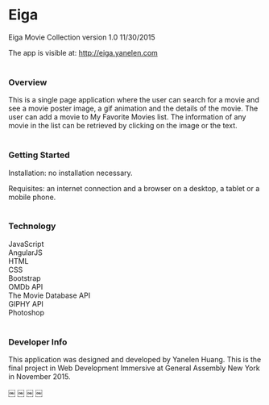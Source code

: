 # Eiga

Eiga Movie Collection version 1.0 11/30/2015

The app is visible at: http://eiga.yanelen.com
<br><br>


### Overview

This is a single page application where the user can search for a movie and see a movie poster image, a gif animation and the details of the movie. The user can add a movie to My Favorite Movies list. The information of any movie in the list can be retrieved by clicking on the image or the text.
<br><br>


### Getting Started

Installation: no installation necessary.

Requisites: an internet connection and a browser on a desktop, a tablet or a mobile phone.
<br><br>


### Technology

JavaScript<br>
AngularJS<br>
HTML<br>
CSS<br>
Bootstrap<br>
OMDb API<br>
The Movie Database API<br>
GIPHY API<br>
Photoshop<br><br>


### Developer Info

This application was designed and developed by Yanelen Huang. This is the final project in Web Development Immersive at General Assembly New York in November 2015.


￼
￼
￼
￼
